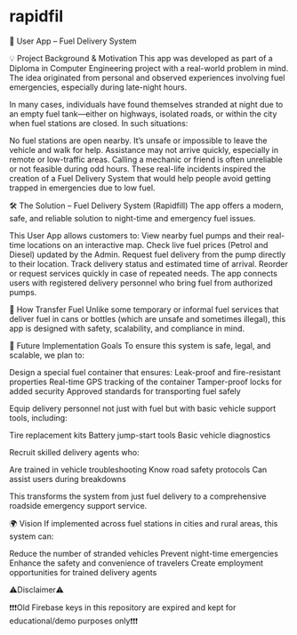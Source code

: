 # rapidfil

📱 User App – Fuel Delivery System

💡 Project Background & Motivation
This app was developed as part of a Diploma in Computer Engineering project with a real-world problem in mind. The idea originated from personal and observed experiences involving fuel emergencies, especially during late-night hours.

In many cases, individuals have found themselves stranded at night due to an empty fuel tank—either on highways, isolated roads, or within the city when fuel stations are closed. In such situations:

No fuel stations are open nearby.
It’s unsafe or impossible to leave the vehicle and walk for help.
Assistance may not arrive quickly, especially in remote or low-traffic areas.
Calling a mechanic or friend is often unreliable or not feasible during odd hours.
These real-life incidents inspired the creation of a Fuel Delivery System that would help people avoid getting trapped in emergencies due to low fuel.

🛠️ The Solution – Fuel Delivery System (Rapidfill)
The app offers a modern, safe, and reliable solution to night-time and emergency fuel issues.

This User App allows customers to:
View nearby fuel pumps and their real-time locations on an interactive map.
Check live fuel prices (Petrol and Diesel) updated by the Admin.
Request fuel delivery from the pump directly to their location.
Track delivery status and estimated time of arrival.
Reorder or request services quickly in case of repeated needs.
The app connects users with registered delivery personnel who bring fuel from authorized pumps.

🚚 How Transfer Fuel
Unlike some temporary or informal fuel services that deliver fuel in cans or bottles (which are unsafe and sometimes illegal), this app is designed with safety, scalability, and compliance in mind.

🔐 Future Implementation Goals
To ensure this system is safe, legal, and scalable, we plan to:

Design a special fuel container that ensures:
Leak-proof and fire-resistant properties
Real-time GPS tracking of the container
Tamper-proof locks for added security
Approved standards for transporting fuel safely

Equip delivery personnel not just with fuel but with basic vehicle support tools, including:

Tire replacement kits
Battery jump-start tools
Basic vehicle diagnostics

Recruit skilled delivery agents who:

Are trained in vehicle troubleshooting
Know road safety protocols
Can assist users during breakdowns

This transforms the system from just fuel delivery to a comprehensive roadside emergency support service.

🌍 Vision
If implemented across fuel stations in cities and rural areas, this system can:

Reduce the number of stranded vehicles
Prevent night-time emergencies
Enhance the safety and convenience of travelers
Create employment opportunities for trained delivery agents

⚠️Disclaimer⚠️

❗❗❗Old Firebase keys in this repository are expired and kept for educational/demo purposes only❗❗❗